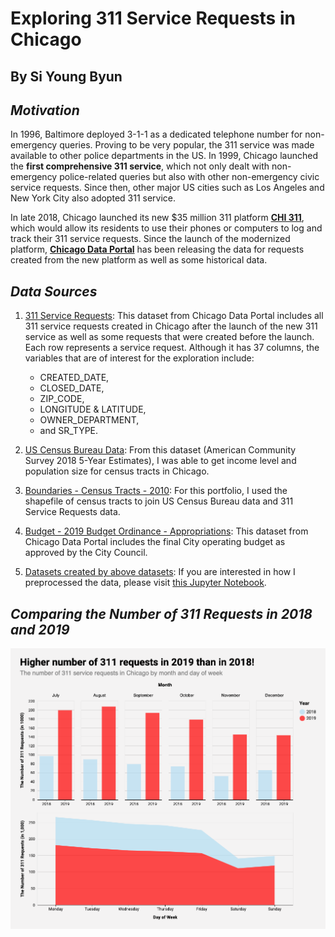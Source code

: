 # Exploring 311 Service Requests in Chicago
## By Si Young Byun

## *Motivation*

In 1996, Baltimore deployed 3-1-1 as a dedicated telephone number for
non-emergency queries. Proving to be very popular, the 311 service was made
available to other police departments in the US. In 1999, Chicago launched the
__first comprehensive 311 service__, which not only dealt with non-emergency
police-related queries but also with other non-emergency civic service requests.
Since then, other major US cities such as Los Angeles and New York City also
adopted 311 service.

In late 2018, Chicago launched its new $35 million 311 platform [__CHI 311__](
https://311.chicago.gov/s/?language=en_US), which would allow its residents to
use their phones or computers to log and track their 311 service requests. Since
the launch of the modernized platform, [__Chicago Data Portal__](
https://data.cityofchicago.org/Service-Requests/311-Service-Requests/v6vf-nfxy) 
has been releasing the data for requests created from the new platform as well
as some historical data. 

## *Data Sources*

1. [311 Service Requests](https://data.cityofchicago.org/Service-Requests/311-Service-Requests/v6vf-nfxy): This dataset from Chicago Data Portal includes all 311 service
requests created in Chicago after the launch of the new 311 service as well as
some requests that were created before the launch. Each row represents a service 
request. Although it has 37 columns, the variables that are of interest for the
exploration include:
    - CREATED_DATE,
    - CLOSED_DATE,
    - ZIP_CODE,
    - LONGITUDE & LATITUDE,
    - OWNER_DEPARTMENT,
    - and SR_TYPE. 

2. [US Census Bureau Data](https://www.census.gov/):
From this dataset (American Community Survey 2018 5-Year Estimates),
I was able to get income level and population size for census tracts in Chicago.

3. [Boundaries - Census Tracts - 2010](https://data.cityofchicago.org/Facilities-Geographic-Boundaries/Boundaries-Census-Tracts-2010/5jrd-6zik):
For this portfolio, I used the shapefile of census tracts to join US Census
Bureau data and 311 Service Requests data.

4. [Budget - 2019 Budget Ordinance - Appropriations](https://data.cityofchicago.org/Administration-Finance/Budget-2019-Budget-Ordinance-Appropriations/h9rt-tsn7):
This dataset from Chicago Data Portal includes the final City operating budget as approved by the City Council.

5. [Datasets created by above datasets](https://github.com/siyoungbyun/311-requests-dataviz/tree/master/data): If you are interested in how I preprocessed the data, please visit [this Jupyter Notebook](https://github.com/siyoungbyun/311-requests-dataviz/blob/master/data_preprocessing.ipynb).

## *Comparing the Number of 311 Requests in 2018 and 2019*

![request_count](images/request_number_viz.png)
 

